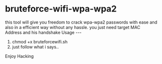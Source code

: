 # bruteforce-wifi-wpa-wpa2
this tool will give you freedom to crack wpa-wpa2 passwords with ease and also in a efficient way without any hassle.
you just need target MAC Address and his handshake
Usage --- 
1. chmod +x bruteforcewifi.sh
2. just follow what i says..

Enjoy Hacking

